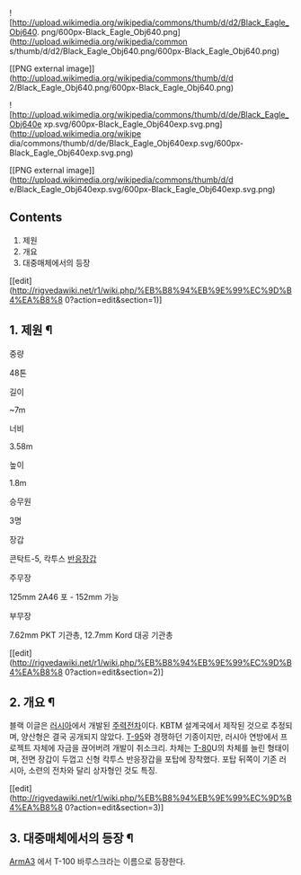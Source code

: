 ![http://upload.wikimedia.org/wikipedia/commons/thumb/d/d2/Black_Eagle_Obj640.
png/600px-Black_Eagle_Obj640.png](http://upload.wikimedia.org/wikipedia/common
s/thumb/d/d2/Black_Eagle_Obj640.png/600px-Black_Eagle_Obj640.png)

[[PNG external image]](http://upload.wikimedia.org/wikipedia/commons/thumb/d/d
2/Black_Eagle_Obj640.png/600px-Black_Eagle_Obj640.png)

  

![http://upload.wikimedia.org/wikipedia/commons/thumb/d/de/Black_Eagle_Obj640e
xp.svg/600px-Black_Eagle_Obj640exp.svg.png](http://upload.wikimedia.org/wikipe
dia/commons/thumb/d/de/Black_Eagle_Obj640exp.svg/600px-
Black_Eagle_Obj640exp.svg.png)

[[PNG external image]](http://upload.wikimedia.org/wikipedia/commons/thumb/d/d
e/Black_Eagle_Obj640exp.svg/600px-Black_Eagle_Obj640exp.svg.png)

## Contents

    

1. 제원 
2. 개요 
3. 대중매체에서의 등장 

[[edit](http://rigvedawiki.net/r1/wiki.php/%EB%B8%94%EB%9E%99%EC%9D%B4%EA%B8%8
0?action=edit&section=1)]

## 1. 제원 ¶

중량

48톤

길이

~7m

너비

3.58m

높이

1.8m

승무원

3명

장갑

콘탁트-5, 칵투스 [반응장갑](%EB%B0%98%EC%9D%91%EC%9E%A5%EA%B0%91.md)

주무장

125mm 2A46 포 - 152mm 가능

부무장

7.62mm PKT 기관총, 12.7mm Kord 대공 기관총

[[edit](http://rigvedawiki.net/r1/wiki.php/%EB%B8%94%EB%9E%99%EC%9D%B4%EA%B8%8
0?action=edit&section=2)]

## 2. 개요 ¶

블랙 이글은 [러시아](%EB%9F%AC%EC%8B%9C%EC%95%84.md)에서 개발된 [주력전차](%EC%A3%BC%EB%A0%A5%20%EC%A0%84%EC%B0%A8.md)이다. KBTM 설계국에서 제작된 것으로 추정되며,
양산형은 결국 공개되지 않았다. [T-95](T-95.md)와 경쟁하던 기종이지만, 러시아 연방에서 프로젝트 자체에 자금을 끊어버려
개발이 취소크리. 차체는 [T-80](T-80.md)U의 차체를 늘린 형태이며, 전면 장갑이 두껍고 신형 칵투스 반응장갑을 포탑에
장착했다. 포탑 뒤쪽이 기존 러시아, 소련의 전차와 달리 상자형인 것도 특징.

  

[[edit](http://rigvedawiki.net/r1/wiki.php/%EB%B8%94%EB%9E%99%EC%9D%B4%EA%B8%8
0?action=edit&section=3)]

## 3. 대중매체에서의 등장 ¶

[ArmA3](ArmA3.md) 에서 T-100 바루스크라는 이름으로 등장한다.

